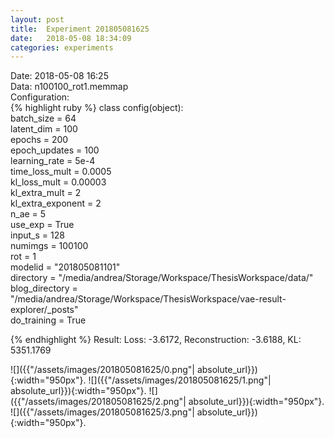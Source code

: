 ```yaml
---
layout: post
title:  Experiment 201805081625
date:   2018-05-08 18:34:09
categories: experiments
---
```

Date: 2018-05-08 16:25  
Data: n100100_rot1.memmap  
Configuration:   
{% highlight ruby %}
class config(object):  
    batch_size = 64  
    latent_dim = 100  
    epochs = 200  
    epoch_updates = 100  
    learning_rate = 5e-4   
    time_loss_mult = 0.0005   
    kl_loss_mult = 0.00003   
    kl_extra_mult = 2   
    kl_extra_exponent = 2  
    n_ae = 5  
    use_exp = True  
    input_s = 128  
    numimgs = 100100  
    rot = 1  
    modelid = "201805081101"  
    directory = "/media/andrea/Storage/Workspace/ThesisWorkspace/data/"  
    blog_directory = "/media/andrea/Storage/Workspace/ThesisWorkspace/vae-result-explorer/_posts"  
    do_training = True  
  
{% endhighlight %}
Result: Loss: -3.6172, Reconstruction: -3.6188, KL: 5351.1769  

![]({{"/assets/images/201805081625/0.png"| absolute_url}}){:width="950px"}.
![]({{"/assets/images/201805081625/1.png"| absolute_url}}){:width="950px"}.
![]({{"/assets/images/201805081625/2.png"| absolute_url}}){:width="950px"}.
![]({{"/assets/images/201805081625/3.png"| absolute_url}}){:width="950px"}.